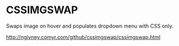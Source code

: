 # CSSIMGSWAP
Swaps image on hover and populates dropdown menu with CSS only.

http://ngivney.comyr.com/github/cssimgswap/cssimgswap.html
